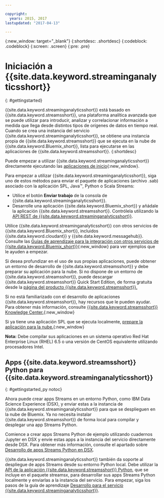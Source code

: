 ```yaml
---

copyright:
  years: 2015, 2017
lastupdated: "2017-04-13"

---
```


<!-- Attribute definitions -->
{:new_window: target="_blank"}
{:shortdesc: .shortdesc}
{:codeblock: .codeblock}
{:screen: .screen}
{:pre: .pre}


# Iniciación a {{site.data.keyword.streaminganalyticsshort}}
{: #gettingstarted}

{{site.data.keyword.streaminganalyticsshort}} está basado en {{site.data.keyword.streamsshort}}, una plataforma analítica avanzada que se puede utilizar para introducir, analizar y correlacionar información a medida que llega desde distintos tipos de orígenes de datos en tiempo real. Cuando se crea una instancia del servicio {{site.data.keyword.streaminganalyticsshort}}, se obtiene una instancia propia de {{site.data.keyword.streamsshort}} que se ejecuta en la nube de {{site.data.keyword.Bluemix_short}}, lista para ejecutarse en las aplicaciones de {{site.data.keyword.streamsshort}}.
{:shortdesc}

Puede empezar a utilizar {{site.data.keyword.streaminganalyticsshort}} directamente ejecutando las [aplicaciones de inicio](/docs/services/StreamingAnalytics/c_starterapps.html){:new_window}. 

Para empezar a utilizar {{site.data.keyword.streaminganalyticsshort}}, siga uno de estos métodos para enviar el paquete de aplicaciones (archivo .sab) asociado con la aplicación SPL, Java™, Python o Scala Streams: 
* Utilice el botón **Enviar trabajo** de la consola de {{site.data.keyword.streaminganalyticsshort}}.
* Desarrolle una aplicación {{site.data.keyword.Bluemix_short}} y añádale la aplicación {{site.data.keyword.streamsshort}}. Contrólela utilizando la [API REST de {{site.data.keyword.streaminganalyticsshort}}](https://console.ng.bluemix.net/apidocs/220).


Utilice {{site.data.keyword.streaminganalyticsshort}} con otros servicios de {{site.data.keyword.Bluemix_short}}, incluidos {{site.data.keyword.cloudant}} y {{site.data.keyword.messagehub}}. Consulte las [Guías de aprendizaje para la integración con otros servicios de {{site.data.keyword.Bluemix_short}}](/docs/services/StreamingAnalytics/r_integrating_cloudant_rest.html){:new_window} para ver ejemplos que le ayuden a empezar.

Si desea profundizar en el uso de sus propias aplicaciones, puede obtener un entorno de desarrollo de {{site.data.keyword.streamsshort}} y debe preparar su aplicación para la nube. Si no dispone de un entorno de {{site.data.keyword.streamsshort}}, puede descargar {{site.data.keyword.streamsshort}} Quick Start Edition, de forma gratuita desde la [página del producto {{site.data.keyword.streamsshort}}.](https://www.ibm.com/analytics/us/en/technology/stream-computing/#products)

Si no está familiarizado con el desarrollo de aplicaciones {{site.data.keyword.streamsshort}}, hay recursos que le pueden ayudar. Para obtener más información, consulte [{{site.data.keyword.streamsshort}} Knowledge Center.](https://www.ibm.com/support/knowledgecenter/en/SSCRJU_4.2.0/com.ibm.streams.welcome.doc/doc/kc-homepage.html){:new_window}

Si ya tiene una aplicación SPL que se ejecuta localmente, [prepare la aplicación para la nube.](https://developer.ibm.com/streamsdev/docs/getting-spl-application-ready-cloud/){:new_window}

**Nota:** Debe compilar sus aplicaciones en un sistema operativo Red Hat Enterprise Linux (RHEL) 6.5 o una versión de CentOS equivalente utilizando procesadores Intel. 

## Apps {{site.data.keyword.streamsshort}} Python para {{site.data.keyword.streaminganalyticsshort}}
{: #gettingstarted_py notoc}

Ahora puede crear apps Streams en un entorno Python, como IBM Data Science Experience (DSX), y enviar estas a la instancia de {{site.data.keyword.streaminganalyticsshort}} para que se desplieguen en la nube de Bluemix. Ya no necesita instalar {{site.data.keyword.streamsshort}} de forma local para compilar y desplegar una app Streams Python. 

Comience a crear apps Streams Python de ejemplo utilizando cuadernos Jupyter en DSX y envíe estas apps a la instancia del servicio directamente desde DSX. Para obtener más información, consulte el apartado sobre [Desarrollo de apps Streams Python en DSX](/docs/services/StreamingAnalytics/t_develop_apps_python.html#t_develop_python_dsx).

{{site.data.keyword.streaminganalyticsshort}} también da soporte al despliegue de apps Streams desde su entorno Python local. Debe utilizar la [API de la aplicación {{site.data.keyword.streamsshort}} Python](http://ibmstreams.github.io/streamsx.documentation/docs/python/python-appapi-devguide/#50-api-features), que se incluye en el paquete streamsx, para desarrollar sus apps Streams Python localmente y enviarlas a la instancia del servicio. Para empezar, siga los pasos de la guía de aprendizaje [Desarrollo para el servicio {{site.data.keyword.streaminganalyticsshort}}](http://ibmstreams.github.io/streamsx.documentation/docs/python/1.6/python-appapi-devguide-2a/index.html). 
